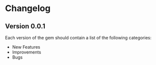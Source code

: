# Changelog

## Version 0.0.1
Each version of the gem should contain a list of the following categories:
- New Features
- Improvements
- Bugs

